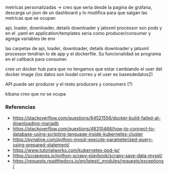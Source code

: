 metricas personalizadas -> creo que seria desde la pagina de grafana, descarga un json de un dashboard y lo modifica para que salgan las metricas que se ocupan

api, loader, downloader, details downloader y jatsxml processor son pods y en el .yaml en application/templates seria como producer/consumer y agrega variables de env

las carpetas de api, loader, downloader, details downloader y jatsxml processor tendrian lo de app y el dockerfile. 
Su funcionalidad se programa en el callback para consumer.

cree un docker hub para que no tengamos que estar cambiando el user del docker image (los datos son losdel correo y el user es basesdedatos2)

API puede ser producer y el resto producers y consumers (?)

kibana creo que no se ocupa




### Referencias
* https://stackoverflow.com/questions/64521556/docker-build-failed-at-downloading-mariadb
* https://stackoverflow.com/questions/48310468/how-to-connect-to-database-using-scripting-language-inside-kubernetes-cluster
* https://pynative.com/python-mysql-execute-parameterized-query-using-prepared-statement/
* https://www.tutorialworks.com/kubernetes-pod-ip/
* https://scrapeops.io/python-scrapy-playbook/scrapy-save-data-mysql/
* https://requests.readthedocs.io/en/latest/_modules/requests/exceptions/